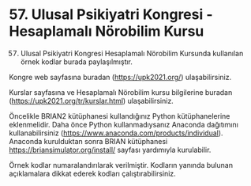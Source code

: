 # 57. Ulusal Psikiyatri Kongresi - Hesaplamalı Nörobilim Kursu

57. Ulusal Psikiyatri Kongresi Hesaplamalı Nörobilim Kursunda kullanılan örnek kodlar burada paylaşılmıştır.

Kongre web sayfasına buradan (https://upk2021.org/) ulaşabilirsiniz.

Kurslar sayfasına ve Hesaplamalı Nörobilim kursu bilgilerine buradan (https://upk2021.org/tr/kurslar.html) ulaşabilirsiniz.

Öncelikle BRIAN2 kütüphanesi kullandığınız Python kütüphanelerine eklenmelidir. Daha önce Python kullanmadıysanız Anaconda dağıtımını kullanabilirsiniz (https://www.anaconda.com/products/individual). Anaconda kurulduktan sonra BRIAN kütüphanesi https://briansimulator.org/install/ sayfası yardımıyla kurulabilir.

Örnek kodlar numaralandırılarak verilmiştir. Kodların yanında bulunan açıklamalara dikkat ederek kodları çalıştırabilirsiniz.

